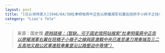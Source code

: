 ```yaml
---
layout: post
title: "[已认领待录入]1946/04/30杜聿明电蒋中正告以廖耀湘军右翼在班桥子小岭子之线与匪激战中央已进至连刀湾东端及三二五高地又赵公武军进驻奉集堡沿公路压迫中等情"
category: "Liao's Tele"
---
```



> 来源：国史馆 [*原档链接：（暂缺，可于国史馆网站搜索“杜聿明電蔣中正告以廖耀湘軍右翼在班橋子小嶺子之線與匪激戰中央已進至連刀灣東端及三二五高地又趙公武軍進駐奉集堡沿公路壓迫中等情“）*]()
